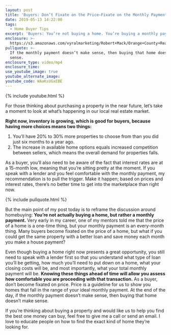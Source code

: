 ```yaml
---
layout: post
title: 'Buyers: Don’t Fixate on the Price—Fixate on the Monthly Payment'
date: 2019-05-13 14:22:00
tags:
  - Home Buyer Tips
excerpt: 'Buyers: You’re not buying a home. You’re buying a monthly payment.'
enclosure: >-
  https://s3.amazonaws.com/vyralmarketing/Robert+Mack/Orange+County+Real+Estate+Agent-+Buyers-+Dont+Fixate+on+the+PriceFixate+on+the+Monthly+Payment.mp4
pullquote: >-
  If the monthly payment doesn’t make sense, then buying that home doesn’t make
  sense.
enclosure_type: video/mp4
enclosure_time:
use_youtube_image: true
youtube_alternate_image:
youtube_code: WAaKsUGxEBE
---
```


{% include youtube.html %}

For those thinking about purchasing a property in the near future, let’s take a moment to look at what’s happening in our local real estate market.

**Right now, inventory is growing, which is good for buyers, because having more choices means two things:**

1. You’ll have 20% to 30% more properties to choose from than you did just six months to a year ago.&nbsp;
2. The increase in available home options equals increased competition between sellers, which means the overall demand for properties falls.

As a buyer, you’ll also need to be aware of the fact that interest rates are at a 15-month low, meaning that you’re sitting pretty at the moment. If you speak with a lender and you feel comfortable with the monthly payment, my recommendation is to pull the trigger. Make it happen; based on prices and interest rates, there’s no better time to get into the marketplace than right now.

{% include pullquote.html %}

But the main point of my post today is to reframe the discussion around homebuying: **You’re not actually buying a home, but rather a monthly payment.** Very early in my career, one of my mentors told me that the price of a home is a one-time thing, but your monthly payment is an every-month thing. Many buyers become fixated on the price of a home, but what if you could get the same property with a better loan and save money each month you make a house payment?

Even though buying a home right now presents a great opportunity, you still need to speak with a lender first so that you understand what type of loan you’ll be getting, how much you’ll need to put down on a home, what your closing costs will be, and most importantly, what your total monthly payment will be. **Knowing these things ahead of time will allow you assess how comfortable you are proceeding with that transaction.** As a buyer, don’t become fixated on price. Price is a guideline for us to show you homes that fall in the range of your ideal monthly payment. At the end of the day, if the monthly payment doesn’t make sense, then buying that home doesn’t make sense.

If you’re thinking about buying a property and would like us to help you find the best one money can buy, feel free to give me a call or send an email. I love to educate people on how to find the exact kind of home they’re looking for.